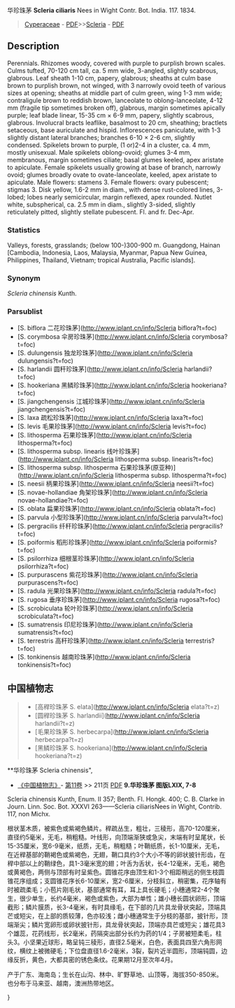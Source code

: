华珍珠茅 **Scleria ciliaris** Nees in Wight Contr. Bot. India. 117. 1834.

> [Cyperaceae](http://www.iplant.cn/info/Cyperaceae?t=foc) - [PDF](http://www.iplant.cn/foc/pdf/Cyperaceae.pdf)>>[Scleria](http://www.iplant.cn/info/Scleria?t=foc) - [PDF](http://www.iplant.cn/foc/pdf/Scleria.pdf)

## Description

Perennials. Rhizomes woody, covered with purple to purplish brown scales. Culms tufted, 70-120 cm tall, ca. 5 mm wide, 3-angled, slightly scabrous, glabrous. Leaf sheath 1-10 cm, papery, glabrous; sheaths at culm base brown to purplish brown, not winged, with 3 narrowly ovoid teeth of various sizes at opening; sheaths at middle part of culm green, wing 1-3 mm wide; contraligule brown to reddish brown, lanceolate to oblong-lanceolate, 4-12 mm (fragile tip sometimes broken off), glabrous, margin sometimes apically purple; leaf blade linear, 15-35 cm × 6-9 mm, papery, slightly scabrous, glabrous. Involucral bracts leaflike, basalmost to 20 cm, sheathing; bractlets setaceous, base auriculate and hispid. Inflorescences paniculate, with 1-3 slightly distant lateral branches; branches 6-10 × 2-6 cm, slightly condensed. Spikelets brown to purple, (1 or)2-4 in a cluster, ca. 4 mm, mostly unisexual. Male spikelets oblong-ovoid; glumes 3-4 mm, membranous, margin sometimes ciliate; basal glumes keeled, apex aristate to apiculate. Female spikelets usually growing at base of branch, narrowly ovoid; glumes broadly ovate to ovate-lanceolate, keeled, apex aristate to apiculate. Male flowers: stamens 3. Female flowers: ovary pubescent; stigmas 3. Disk yellow, 1.6-2 mm in diam., with dense rust-colored lines, 3-lobed; lobes nearly semicircular, margin reflexed, apex rounded. Nutlet white, subspherical, ca. 2.5 mm in diam., slightly 3-sided, slightly reticulately pitted, slightly stellate pubescent. Fl. and fr. Dec-Apr.

### Statistics
Valleys, forests, grasslands; (below 100-)300-900 m. Guangdong, Hainan [Cambodia, Indonesia, Laos, Malaysia, Myanmar, Papua New Guinea, Philippines, Thailand, Vietnam; tropical Australia, Pacific islands].

### Synonym
*Scleria chinensis* Kunth.



### Parsublist

* [S.  biflora  二花珍珠茅](http://www.iplant.cn/info/Scleria biflora?t=foc)
* [S.  corymbosa  伞房珍珠茅](http://www.iplant.cn/info/Scleria corymbosa?t=foc)
* [S.  dulungensis  独龙珍珠茅](http://www.iplant.cn/info/Scleria dulungensis?t=foc)
* [S.  harlandii  圆秆珍珠茅](http://www.iplant.cn/info/Scleria harlandii?t=foc)
* [S.  hookeriana  黑鳞珍珠茅](http://www.iplant.cn/info/Scleria hookeriana?t=foc)
* [S.  jiangchengensis  江城珍珠茅](http://www.iplant.cn/info/Scleria jiangchengensis?t=foc)
* [S.  laxa  疏松珍珠茅](http://www.iplant.cn/info/Scleria laxa?t=foc)
* [S.  levis  毛果珍珠茅](http://www.iplant.cn/info/Scleria levis?t=foc)
* [S.  lithosperma  石果珍珠茅](http://www.iplant.cn/info/Scleria lithosperma?t=foc)
* [S.  lithosperma subsp. linearis  线叶珍珠茅](http://www.iplant.cn/info/Scleria lithosperma subsp. linearis?t=foc)
* [S.  lithosperma subsp. lithosperma  石果珍珠茅(原亚种)](http://www.iplant.cn/info/Scleria lithosperma subsp. lithosperma?t=foc)
* [S.  neesii  柄果珍珠茅](http://www.iplant.cn/info/Scleria neesii?t=foc)
* [S.  novae-hollandiae  角架珍珠茅](http://www.iplant.cn/info/Scleria novae-hollandiae?t=foc)
* [S.  oblata  扁果珍珠茅](http://www.iplant.cn/info/Scleria oblata?t=foc)
* [S.  parvula  小型珍珠茅](http://www.iplant.cn/info/Scleria parvula?t=foc)
* [S.  pergracilis  纤秆珍珠茅](http://www.iplant.cn/info/Scleria pergracilis?t=foc)
* [S.  poiformis  稻形珍珠茅](http://www.iplant.cn/info/Scleria poiformis?t=foc)
* [S.  psilorrhiza  细根茎珍珠茅](http://www.iplant.cn/info/Scleria psilorrhiza?t=foc)
* [S.  purpurascens  紫花珍珠茅](http://www.iplant.cn/info/Scleria purpurascens?t=foc)
* [S.  radula  光果珍珠茅](http://www.iplant.cn/info/Scleria radula?t=foc)
* [S.  rugosa  垂序珍珠茅](http://www.iplant.cn/info/Scleria rugosa?t=foc)
* [S.  scrobiculata  轮叶珍珠茅](http://www.iplant.cn/info/Scleria scrobiculata?t=foc)
* [S.  sumatrensis  印尼珍珠茅](http://www.iplant.cn/info/Scleria sumatrensis?t=foc)
* [S.  terrestris  高秆珍珠茅](http://www.iplant.cn/info/Scleria terrestris?t=foc)
* [S.  tonkinensis  越南珍珠茅](http://www.iplant.cn/info/Scleria tonkinensis?t=foc)


## 中国植物志

> * [高稈珍珠茅  S.  elata](http://www.iplant.cn/info/Scleria elata?t=z)
> * [圆稈珍珠茅  S.  harlandii](http://www.iplant.cn/info/Scleria harlandii?t=z)
> * [毛果珍珠茅  S.  herbecarpa](http://www.iplant.cn/info/Scleria herbecarpa?t=z)
> * [黑鳞珍珠茅  S.  hookeriana](http://www.iplant.cn/info/Scleria hookeriana?t=z)


**华珍珠茅 Scleria chinensis",


* [《中国植物志》](http://www.iplant.cn/frps)- [第11卷](http://www.iplant.cn/frps/vol/11) >> 211页 [PDF](http://www.iplant.cn/frps/pdf/11/211.pdf)
**9.华珍珠茅 图版LXIX, 7-8**

Scleria chinensis Kunth, Enum. II 357; Benth. Fl. Hongk. 400; C. B. Clarke in Journ. Linn. Soc. Bot. XXXVI 263——Scleria ciliarisNees in Wight, Contrib. 117, non Michx.

根状茎木质，被紫色或紫褐色鳞片。稈疏丛生，粗壮，三稜形，高70-120厘米，直径约5毫米，无毛，稍粗糙。叶线形，向顶端渐狭或急尖，末端有时呈尾状，长15-35厘米，宽6-9毫米，纸质，无毛，稍粗糙；叶鞘纸质，长1-10厘米，无毛，在近稈基部的鞘褐色或紫褐色，无翅，鞘口具约3个大小不等的卵状披针形齿，在稈中部以上的鞘绿色，具1-3毫米宽的翅；叶舌为舌状，长4-12毫米，无毛，褐色或黄褐色，两侧与顶部有时呈紫色。圆锥花序由顶生和1-3个相距稍远的侧生枝圆锥花序组成；支圆锥花序长6-10厘米，宽2-6厘米，分枝斜立，稍密集，花序轴有时被疏柔毛；小苞片刚毛状，基部通常有耳，耳上具长硬毛；小穗通常2-4个聚生，很少单生，长约4毫米，褐色或紫色，大部为单性；雄小穗长圆状卵形，顶端截形；鳞片膜质，长3-4毫米，有时具缘毛，在下部的几片具龙骨状突起，顶端具芒或短尖，在上部的质较薄，色亦较浅；雌小穗通常生于分枝的基部，披针形，顶端渐尖；鳞片宽卵形或卵状披针形，具龙骨状突起，顶端亦具芒或短尖；雄花具3个雄蕊，花药线形，长2毫米，药隔突出部分长约为药的1/4；子房被短柔毛，柱头3。小坚果近球形，略呈钝三稜形，直径2.5毫米，白色，表面具四至六角形网纹，横纹上被微硬毛；下位盘直径1.6-2毫米，3裂，裂片近半圆形，顶端钝圆，边缘反折，黄色，大都具密的锈色条纹。花果期12月至次年4月。

产于广东、海南岛；生长在山沟、林中、旷野草地、山顶等，海拔350-850米。也分布于马来亚、越南，澳洲热带地区。



}